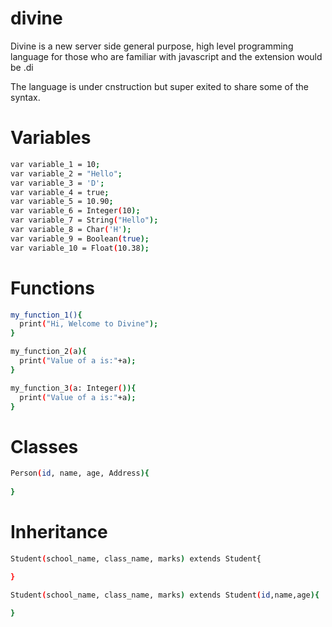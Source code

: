 # divine
Divine is a new server side general purpose, high level programming language for those who are familiar with javascript and the extension would be .di

The language is under cnstruction but super exited to share some of the syntax.

# Variables

```bash
var variable_1 = 10;
var variable_2 = "Hello";
var variable_3 = 'D';
var variable_4 = true;
var variable_5 = 10.90;
var variable_6 = Integer(10);
var variable_7 = String("Hello");
var variable_8 = Char('H');
var variable_9 = Boolean(true);
var variable_10 = Float(10.38);
```

# Functions

```bash
my_function_1(){
  print("Hi, Welcome to Divine");
}

my_function_2(a){
  print("Value of a is:"+a);
}

my_function_3(a: Integer()){
  print("Value of a is:"+a);
}
```

# Classes

```bash
Person(id, name, age, Address){
  
}
```

# Inheritance

```bash
Student(school_name, class_name, marks) extends Student{

}

Student(school_name, class_name, marks) extends Student(id,name,age){

}
```
